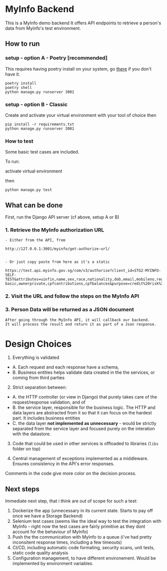 # MyInfo Backend

This is a MyInfo demo backend
It offers API endpoints to retrieve a person's data from Myinfo's test environment.

## How to run

### setup - option A - Poetry [recommended]

This requires having poetry install on your system, go [there](https://python-poetry.org/docs/) if you don't have it.

```
poetry install
poetry shell
python manage.py runserver 3001
```

### setup - option B - Classic

Create and activate your virtual environment with your tool of choice
then

```
pip install -r requirements.txt
python manage.py runserver 3001
```

### How to test

Some basic test cases are included.

To run: 

activate virtual environment

then

`python manage.py test`

## What can be done

First, run the Django API server (cf above, setup A or B)

### 1. Retrieve the MyInfo authorization URL
    
    - Either from the API, from 

    http://127.0.0.1:3001/myinfo/get-authorize-url/    


    - Or just copy paste from here as it's a static 

    https://test.api.myinfo.gov.sg/com/v3/authorise?client_id=STG2-MYINFO-SELF-TEST&attributes=uinfin,name,sex,race,nationality,dob,email,mobileno,regadd,housingtype,hdbtype,marital,edulevel,noa-basic,ownerprivate,cpfcontributions,cpfbalances&purpose=credit%20risk%20assessment&state=blahblah&redirect_uri=http://localhost:3001/callback

### 2. Visit the URL and follow the steps on the MyInfo API

### 3. Person Data will be returned as a JSON document
    After going through the MyInfo API, it will callback our backend.
    It will process the result and return it as part of a Json response.

# Design Choices

1. Everything is validated
- A. Each request and each response have a schema, 
- B. Business entities helps validate data created in the the services, or coming from third parties

2. Strict separation between:
- A. the HTTP controller (or view in Django) that purely takes care of the request/response validation, and of
- B. the service layer, responsible for the business logic. The HTTP and data layers are abstracted from it so that it can focus on the hardest part. It includes business entities         
- C. the data layer **not implemented as unnecessary** - would be strictly separated from the service layer and focused purely on the interation with the datastore.

3. Code that could be used in other services is offloaded to libraries (`libs` folder on top)

4. Central management of exceptions implemented as a middleware. Ensures consistency in the API's error responses.


Comments in the code give more color on the decision process.

## Next steps

Immediate next step, that i think are out of scope for such a test:

1. Dockerize the app (unnecessary in its current state. Starts to pay off once we have a Storage Backend)
2. Selenium test cases (seems like the ideal way to test the integration with MyInfo - right now the test cases are fairly primitive as they dont account for the behaviour of MyInfo)
3. Push the the communication with MyInfo to a queue (i've had pretty inconsitent response times, including a few timeouts)
4. CI/CD, including automatic code formating, security scans, unit tests, static code quality analysis
5. Configuration management, to have different environement. Would be implemented by environment variables.

